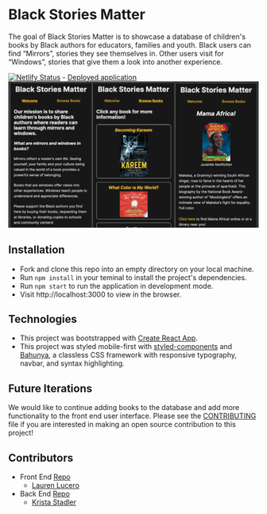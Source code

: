 # Black Stories Matter 
The goal of Black Stories Matter is to showcase a database of children's books by Black authors for educators, families and youth. 
Black users can find “Mirrors”, stories they see themselves in. Other users visit for “Windows”, stories that give them a look into another experience.

[![Netlify Status](https://api.netlify.com/api/v1/badges/cf7cb230-e741-4712-9c37-083b751bf4ed/deploy-status)](https://app.netlify.com/sites/black-stories-matter/deploys) - [Deployed application](https://black-stories-matter.netlify.app/)
![Screenshots](BSMWelcome.png)

## Installation
- Fork and clone this repo into an empty directory on your local machine.
- Run `npm install` in your teminal to install the project's dependencies.
- Run `npm start` to run the application in development mode.
- Visit http://localhost:3000 to view in the browser.

## Technologies
- This project was bootstrapped with [Create React App](https://github.com/facebook/create-react-app).
- This project was styled mobile-first with [styled-components](https://styled-components.com/docs/basics) and [Bahunya](https://github.com/Kimeiga/bahunya), a classless CSS framework with responsive typography, navbar, and syntax highlighting.

## Future Iterations
We would like to continue adding books to the database and add more functionality to the front end user interface.
Please see the [CONTRIBUTING](CONTRIBUTING.md) file if you are interested in making an open source contribution to this project!

## Contributors
- Front End [Repo](https://github.com/Black-Stories-Matter/black-stories-matter-fe) 
  - [Lauren Lucero](https://github.com/laurenlucero)
- Back End [Repo](https://github.com/Black-Stories-Matter/black_stories_matter_api) 
  - [Krista Stadler](https://github.com/kristastadler)
